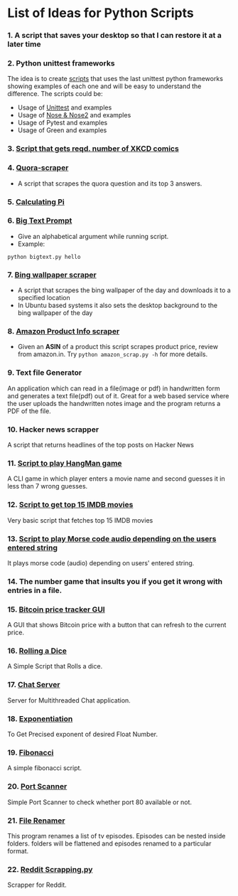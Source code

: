 # List of Ideas for Python Scripts

### 1. A script that saves your desktop so that I can restore it at a later time
### 2.  Python unittest frameworks
The idea is to create [scripts](unittests) that uses the last unittest python frameworks showing examples of each one and will be easy to understand the difference. The scripts could be:
* Usage of [Unittest](unittests/test_my_code.py) and examples
* Usage of [Nose & Nose2](unittests/test_nose.py) and examples
* Usage of Pytest and examples
* Usage of Green and examples
### 3. [Script that gets reqd. number of XKCD comics](get_xkcd_comic.py)
### 4. [Quora-scraper](quora_scraper.py)
* A script that scrapes the quora question and its top 3 answers.
### 5. [Calculating Pi](calc%20pi.py)
### 6. [Big Text Prompt](bigtext.py)
* Give an alphabetical argument while running script.
* Example:

```
python bigtext.py hello
```
### 7. [Bing wallpaper scraper](wallpaper-scraper.py)
* A script that scrapes the bing wallpaper of the day and downloads it to a specified location
* In Ubuntu based systems it also sets the desktop background to the bing wallpaper of the day
### 8. [Amazon Product Info scraper](amazon_scrap.py)
* Given an **ASIN** of a product this script scrapes product price, review from amazon.in. Try ``` python amazon_scrap.py -h ``` for more details.
### 9.  Text file Generator
An application which can read in a file(image or pdf) in handwritten form and generates a text file(pdf) out of it. Great for a web based service where the user uploads the handwritten notes image and the program returns a PDF of the file.
### 10.  Hacker news scrapper
A script that returns headlines of the top posts on Hacker News
### 11. [Script to play HangMan game](hangMan.py)
A CLI game in which player enters a movie name and second guesses it in less than 7 wrong guesses.
### 12. [Script to get top 15 IMDB movies](imdbScrapper.py)
Very basic script that fetches top 15 IMDB movies
### 13. [Script to play Morse code audio depending on the users entered string](morseCode.py)
It plays morse code (audio) depending on users' entered string.
### 14. The number game that insults you if you get it wrong with entries in a file.
### 15. [Bitcoin price tracker GUI](luno_btc_price.py)
A GUI that shows Bitcoin price with a button that can refresh to the current price.
### 16. [Rolling a Dice](Rolling_Dice.py)
A Simple Script that Rolls a dice.
### 17. [Chat Server](chat_serv.py)
Server for Multithreaded Chat application.
### 18. [Exponentiation](exponentiation.py)
To Get Precised exponent of desired Float Number.
### 19. [Fibonacci](fibonacci.py)
A simple fibonacci script.
### 20. [Port Scanner](port_scanner.py)
Simple Port Scanner to check whether port 80 available or not.
### 21. [File Renamer](toRenamer.py)
This program renames a list of tv episodes. Episodes can be nested inside folders. folders will be flattened and episodes renamed to a particular format. 
### 22. [Reddit Scrapping.py](reddit_scrapping.py)
Scrapper for Reddit.

